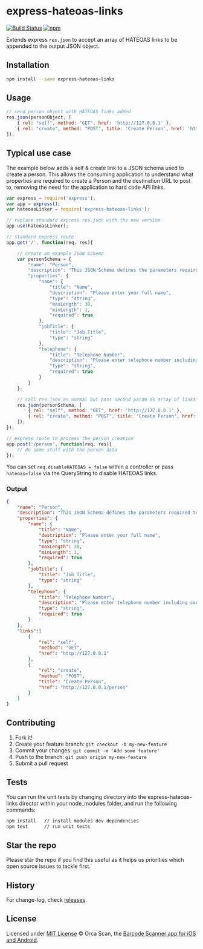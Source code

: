 # express-hateoas-links

[![Build Status](https://travis-ci.org/orca-scan/express-hateoas-links.svg?branch=master)](https://travis-ci.org/orca-scan/express-hateoas-links) [![npm](https://img.shields.io/npm/dt/express-hateoas-links.svg)](https://www.npmjs.com/package/express-hateoas-links)

Extends express `res.json` to accept an array of HATEOAS links to be appended to the output JSON object.

## Installation

```bash
npm install --save express-hateoas-links
```

## Usage

```js
// send person object with HATEOAS links added
res.json(personObject, [
    { rel: "self", method: "GET", href: 'http://127.0.0.1' },
    { rel: "create", method: "POST", title: 'Create Person', href: 'http://127.0.0.1/person' }
]);
```

## Typical use case

The example below adds a self & create link to a JSON schema used to create a person. This allows the consuming application to understand what properties are required to create a Person and the destination URL to post to, removing the need for the application to hard code API links. 

```js
var express = require('express');
var app = express();
var hateoasLinker = require('express-hateoas-links');

// replace standard express res.json with the new version
app.use(hateoasLinker);

// standard express route
app.get('/', function(req, res){

    // create an example JSON Schema
    var personSchema = {
        "name": "Person",
        "description": "This JSON Schema defines the parameters required to create a Person object",
        "properties": {
            "name": {
                "title": "Name",
                "description": "Please enter your full name",
                "type": "string",
                "maxLength": 30,
                "minLength": 1,
                "required": true
            },
            "jobTitle": {
                "title": "Job Title",
                "type": "string"
            },
            "telephone": {
                "title": "Telephone Number",
                "description": "Please enter telephone number including country code",
                "type": "string",
                "required": true
            }
        }
    };

    // call res.json as normal but pass second param as array of links
    res.json(personSchema, [
        { rel: "self", method: "GET", href: 'http://127.0.0.1' },
        { rel: "create", method: "POST", title: 'Create Person', href: 'http://127.0.0.1/person' }
    ]);
});

// express route to process the person creation
app.post('/person', function(req, res){
    // do some stuff with the person data
});
```

You can set `req.disableHATEOAS = false` within a controller or pass `hateoas=false` via the QueryString to disable HATEOAS links.

### Output

```json
{
    "name": "Person",
    "description": "This JSON Schema defines the parameters required to create a Person object",
    "properties": {
        "name": {
            "title": "Name",
            "description": "Please enter your full name",
            "type": "string",
            "maxLength": 30,
            "minLength": 1,
            "required": true
        },
        "jobTitle": {
            "title": "Job Title",
            "type": "string"
        },
        "telephone": {
            "title": "Telephone Number",
            "description": "Please enter telephone number including country code",
            "type": "string",
            "required": true
        }
    },
    "links":[
        {
            "rel": "self",
            "method": "GET",
            "href": "http://127.0.0.1"
        },
        {
            "rel": "create",
            "method": "POST",
            "title": "Create Person",
            "href": "http://127.0.0.1/person"
        }
    ]
}
```

## Contributing

1. Fork it!
2. Create your feature branch: `git checkout -b my-new-feature`
3. Commit your changes: `git commit -m 'Add some feature'`
4. Push to the branch: `git push origin my-new-feature`
5. Submit a pull request

## Tests

You can run the unit tests by changing directory into the express-hateoas-links director within your node_modules folder, and run the following commands:

```bash
npm install   // install modules dev dependencies
npm test      // run unit tests
```

## Star the repo

Please star the repo if you find this useful as it helps us priorities which open source issues to tackle first.

## History

For change-log, check [releases](https://github.com/orca-scan/express-hateoas-links/releases).

## License

Licensed under [MIT License](LICENSE) &copy; Orca Scan, the [Barcode Scanner app for iOS and Android](https://orcascan.com).
